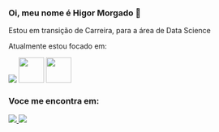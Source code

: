 ### Oi, meu nome é Higor Morgado 👋
Estou em transição de Carreira, para a área de Data Science

Atualmente estou focado em:

<div display="inline">
  <img src="https://img.shields.io/badge/power_bi-F2C811?style=for-the-badge&logo=powerbi&logoColor=black" />
  <img width="50" heigth="50" src="https://cdn.jsdelivr.net/gh/devicons/devicon/icons/python/python-original-wordmark.svg" />
  <img width="50" heigth="50" src="https://cdn.jsdelivr.net/gh/devicons/devicon/icons/pandas/pandas-original-wordmark.svg" />
 <div>
   
  
### Voce me encontra em:

<a href="https://www.linkedin.com/in/higor-morgado">
  <img src="https://img.shields.io/badge/linkedin-%230077B5.svg?style=for-the-badge&logo=linkedin&logoColor=white)" />
</a> 

<a href="https://www.instagram.com/higormorgado/">
  <img src="https://img.shields.io/badge/Instagram-%23E4405F.svg?style=for-the-badge&logo=Instagram&logoColor=white)" />
</a> 
   
 
